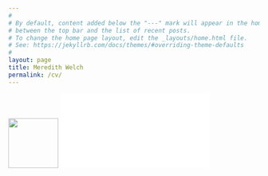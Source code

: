 ```yaml
---
#
# By default, content added below the "---" mark will appear in the home page
# between the top bar and the list of recent posts.
# To change the home page layout, edit the _layouts/home.html file.
# See: https://jekyllrb.com/docs/themes/#overriding-theme-defaults
#
layout: page
title: Meredith Welch 
permalink: /cv/
---
```


<img src="{{ site.url }}{{ site.baseurl }}/assets/headshot.jpg" width="100" height="100">


<embed src="{{ site.url }}{{ site.baseurl }}/assets/Welch_CV_042022.pdf" type="application/pdf" />
